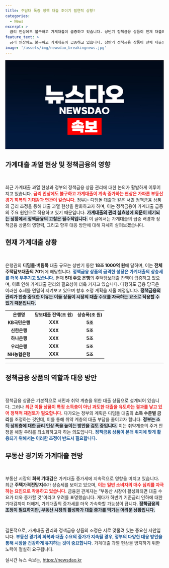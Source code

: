 ```yaml
---
title: 주담대 폭증 정책 대출 조이기 필연적 상황!
categories:
  - News
excerpt: >
  금리 인상에도 불구하고 가계대출이 급증하고 있습니다. 상반기 정책금융 상품이 전체 대출의 70%를 차지하며 부동산 경기 회복 기대감이 대출 과열을 부추기고 있습니다. 정부의 대출 관리가 과연 효과를 발휘할 수 있을까요?
feature_text: >
  금리 인상에도 불구하고 가계대출이 급증하고 있습니다. 상반기 정책금융 상품이 전체 대출의 70%를 차지하며 부동산 경기 회복 기대감이 대출 과열을 부추기고 있습니다. 정부의 대출 관리가 과연 효과를 발휘할 수 있을까요?
image: '/assets/img/newsdao_breakingnews.jpg'
---
```


<p><img src="/assets/img/newsdao_breakingnews.jpg" alt="cryptoinkorea 속보" /></p>

<h2 data-ke-size="size26">가계대출 과열 현상 및 정책금융의 영향</h2>

<p data-ke-size="size16">&nbsp;</p>

<p>최근 가계대출 과열 현상과 정부의 정책금융 상품 관리에 대한 논의가 활발하게 이루어지고 있습니다. <b><span style="color: #ee2323;">금리 인상에도 불구하고 가계대출이 계속 증가하는 현상은 가파른 부동산 경기 회복의 기대감과 연관이 깊습니다.</span></b> 정부는 디딤돌 대출과 같은 서민 정책금융 상품의 금리 조정을 통해 대출 과열 현상을 완화하고자 하며, 이는 정책금융이 가계대출 급증의 주요 원인으로 작용하고 있기 때문입니다. <b><span style="background-color: #21538527;">가계대출의 관리 실효성에 의문이 제기되는 상황에서 정책금융의 고찰은 필수적입니다.</span></b> 이 글에서는 가계대출의 급증 배경과 정책금융 상품의 영향력, 그리고 향후 대응 방안에 대해 자세히 살펴보겠습니다.</p>

<h2 data-ke-size="size26">현재 가계대출 상황</h2>

<p data-ke-size="size16">&nbsp;</p>

<p>은행권의 <strong>디딤돌·버팀목</strong> 대출 규모는 상반기 동안 <strong>18조 1000억 원</strong>에 달하며, 이는 <strong>전체 주택담보대출의 70%</strong>에 해당합니다. <b><span style="color: #1a5490;">정책금융 상품의 급격한 성장은 가계대출의 상승세를 더욱 부추기고 있습니다.</span></b> 현재 <strong>5대 주요 은행</strong>의 주택담보대출 잔액이 급증하고 있으며, 이로 인해 가계대출 관리의 필요성이 더욱 커지고 있습니다. 다행히도 금융 당국은 이러한 추세를 면밀히 지켜보고 있으며 향후 조정 계획을 세울 예정입니다. <b><span style="background-color: #21538527;">정책금융의 관리가 한층 중요한 이유는 이들 상품이 시장의 대출 수요를 자극하는 요소로 작용할 수 있기 때문입니다.</span></b></p>

<table style="width: 100%; border-collapse: collapse;">
   <tr>
       <td style="text-align: center; height: 17px;"><b>은행명</b></td>
       <td style="text-align: center; height: 17px;"><b>담보대출 잔액(조 원)</b></td>
       <td style="text-align: center; height: 17px;"><b>상승폭(조 원)</b></td>
   </tr>
   <tr>
       <td style="text-align: center; height: 17px;"><b>KB국민은행</b></td>
       <td style="text-align: center; height: 17px;"><b>XXX</b></td>
       <td style="text-align: center; height: 17px;"><b>5조</b></td>
   </tr>
   <tr>
       <td style="text-align: center; height: 17px;"><b>신한은행</b></td>
       <td style="text-align: center; height: 17px;"><b>XXX</b></td>
       <td style="text-align: center; height: 17px;"><b>5조</b></td>
   </tr>
   <tr>
       <td style="text-align: center; height: 17px;"><b>하나은행</b></td>
       <td style="text-align: center; height: 17px;"><b>XXX</b></td>
       <td style="text-align: center; height: 17px;"><b>5조</b></td>
   </tr>
   <tr>
       <td style="text-align: center; height: 17px;"><b>우리은행</b></td>
       <td style="text-align: center; height: 17px;"><b>XXX</b></td>
       <td style="text-align: center; height: 17px;"><b>5조</b></td>
   </tr>
   <tr>
       <td style="text-align: center; height: 17px;"><b>NH농협은행</b></td>
       <td style="text-align: center; height: 17px;"><b>XXX</b></td>
       <td style="text-align: center; height: 17px;"><b>5조</b></td>
   </tr>
</table>

<hr />

<h2 data-ke-size="size26">정책금융 상품의 역할과 대응 방안</h2>

<p data-ke-size="size16">&nbsp;</p>

<p>정책금융 상품은 기본적으로 서민과 취약 계층을 위한 대출 상품으로 설계되어 있습니다. 그러나 <b><span style="color: #ee2323;">최근 이들 상품이 특정 소득층이 아닌 과도한 대출을 유도하는 결과를 낳고 있어 정책적 재검토가 필요합니다.</span></b> 다가오는 정부의 계획은 디딤돌 대출의 <strong>소득 수준별 금리</strong>를 조정하는 것인데, 이를 통해 취약 계층의 대출 부담을 줄이고자 합니다. <b><span style="background-color: #21538527;">정부는 소득 상위층에 대한 금리 인상 폭을 높이는 방안을 검토 중입니다.</span></b> 이는 취약계층의 주거 안정을 해칠 우려를 최소화하고자 하는 의도입니다. <b><span style="color: #1a5490;">정책금융 상품이 본래 취지에 맞게 활용되기 위해서는 이러한 조정이 반드시 필요합니다.</span></b></p>

<h2 data-ke-size="size26">부동산 경기와 가계대출 전망</h2>

<p data-ke-size="size16">&nbsp;</p>

<p>부동산 시장의 <strong>회복 기대감</strong>은 가계대출 증가세에 지속적으로 영향을 미치고 있습니다. 최근 <strong>주택가격전망지수</strong>가 상승세를 보이고 있으며, <b><span style="color: #ee2323;">이는 일반 소비자의 매수 심리를 자극하는 요인으로 작용하고 있습니다.</span></b> 금융권 관계자는 “부동산 시장이 활성화되면 대출 수요가 더욱 증가할 것”이라고 우려를 표명했습니다. 게다가 하반기 기준금리 인하에 대한 기대감까지 더해져, 가계대출의 증가세를 더욱 가속화할 가능성이 큽니다. <b><span style="background-color: #21538527;">정책금융의 조정이 필요하지만, 부동산 시장의 활성화가 대출 증가를 막기는 어려운 상황입니다.</span></b></p>

<p data-ke-size="size16">&nbsp;</p>

<p>결론적으로, 가계대출 관리와 정책금융 상품의 조정은 서로 맞물려 있는 중요한 사안입니다. <b><span style="color: #1a5490;">부동산 경기의 회복과 대출 수요의 증가가 지속될 경우, 정부의 다양한 대응 방안을 통해 시장을 건강하게 유지하는 것이 중요합니다.</span></b> 가계대출 과열 현상을 방지하기 위한 노력이 절실히 요구됩니다.</p>
실시간 뉴스 속보는, <a href="https://newsdao.kr" rel="dofollow">https://newsdao.kr</a>


